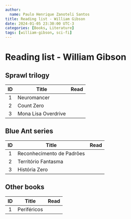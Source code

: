 ```yaml
---
author:
  name: Paulo Henrique Zanoteli Santos
title: Reading list - William Gibson
date: 2024-01-05 23:30:00 UTC-3
categories: [Books, Literature]
tags: [william-gibson, sci-fi]
---
```


# Reading list - William Gibson

## Sprawl trilogy

| ID  | Title               | Read |
|:---:| ------------------- |:----:|
| 1   | Neuromancer         |      |
| 2   | Count Zero          |      |
| 3   | Mona Lisa Overdrive |      |

## Blue Ant series

| ID  | Title                     | Read |
|:---:| ------------------------- |:----:|
| 1   | Reconhecimento de Padrões |      |
| 2   | Território Fantasma       |      |
| 3   | História Zero             |      |

## Other books

| ID  | Title       | Read |
|:---:| ----------- |:----:|
| 1   | Periféricos |      |
